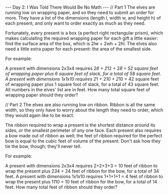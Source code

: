 --- Day 2: I Was Told There Would Be No Math ---
// Part 1
The elves are running low on
wrapping paper, and so they need to submit an order for more. They have a list
of the dimensions (length l, width w, and height h) of each present, and only
want to order exactly as much as they need.

Fortunately, every present is a box (a perfect right rectangular prism), which
makes calculating the required wrapping paper for each gift a little easier:
find the surface area of the box, which is 2*l*w + 2*w*h + 2*h*l. The elves
also need a little extra paper for each present: the area of the smallest side.

For example:

A present with dimensions 2x3x4 requires 2*6 + 2*12 + 2*8 = 52 square feet of
wrapping paper plus 6 square feet of slack, for a total of 58 square feet. A
present with dimensions 1x1x10 requires 2*1 + 2*10 + 2*10 = 42 square feet of
wrapping paper plus 1 square foot of slack, for a total of 43 square feet. All
numbers in the elves' list are in feet. How many total square feet of wrapping
paper should they order?

// Part 2
The elves are also running low on ribbon. Ribbon is all the same width, so they
only have to worry about the length they need to order, which they would again
like to be exact.

The ribbon required to wrap a present is the shortest distance around its
sides, or the smallest perimeter of any one face. Each present also requires a
bow made out of ribbon as well; the feet of ribbon required for the perfect bow
is equal to the cubic feet of volume of the present. Don't ask how they tie the
bow, though; they'll never tell.

For example:

A present with dimensions 2x3x4 requires 2+2+3+3 = 10 feet of ribbon to wrap
the present plus 2*3*4 = 24 feet of ribbon for the bow, for a total of 34 feet.
A present with dimensions 1x1x10 requires 1+1+1+1 = 4 feet of ribbon to wrap
the present plus 1*1*10 = 10 feet of ribbon for the bow, for a total of 14
feet. How many total feet of ribbon should they order?
